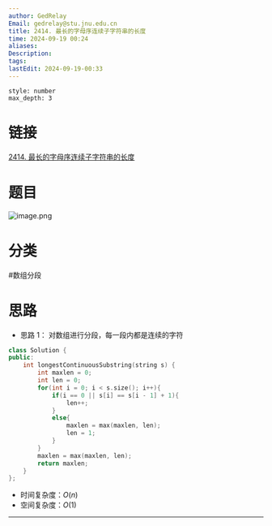 ```yaml
---
author: GedRelay
Email: gedrelay@stu.jnu.edu.cn
title: 2414. 最长的字母序连续子字符串的长度
time: 2024-09-19 00:24
aliases: 
Description: 
tags: 
lastEdit: 2024-09-19-00:33
---
```


```toc
style: number
max_depth: 3
```

# 链接
[2414. 最长的字母序连续子字符串的长度](https://leetcode.cn/problems/length-of-the-longest-alphabetical-continuous-substring/) 

# 题目
![image.png](https://ged-pic-bed.oss-cn-guangzhou.aliyuncs.com/img/202409190025772.png)


# 分类
#数组分段 

# 思路
- 思路 1：
对数组进行分段，每一段内都是连续的字符


```cpp
class Solution {
public:
    int longestContinuousSubstring(string s) {
        int maxlen = 0;
        int len = 0;
        for(int i = 0; i < s.size(); i++){
            if(i == 0 || s[i] == s[i - 1] + 1){
                len++;
            }
            else{
                maxlen = max(maxlen, len);
                len = 1;
            }
        }
        maxlen = max(maxlen, len);
        return maxlen;
    }
};
```


- 时间复杂度：${O\left( n \right)  }$ 
- 空间复杂度：${O\left( 1 \right)  }$ 


---

